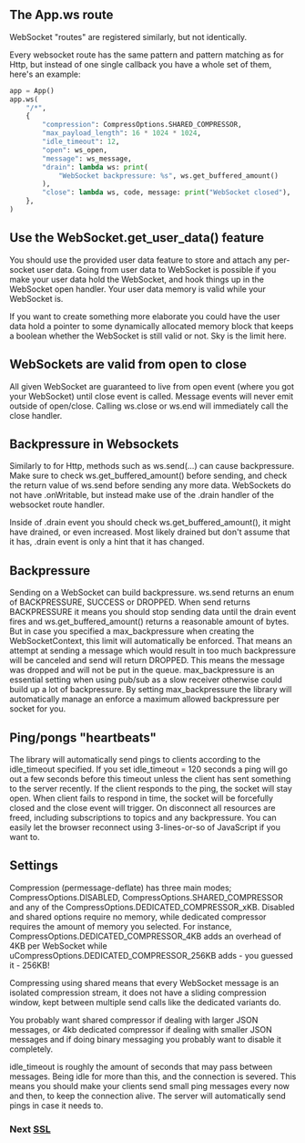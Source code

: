 ## The App.ws route
WebSocket "routes" are registered similarly, but not identically.

Every websocket route has the same pattern and pattern matching as for Http, but instead of one single callback you have a whole set of them, here's an example:

```python
app = App()
app.ws(
    "/*",
    {
        "compression": CompressOptions.SHARED_COMPRESSOR,
        "max_payload_length": 16 * 1024 * 1024,
        "idle_timeout": 12,
        "open": ws_open,
        "message": ws_message,
        "drain": lambda ws: print(
            "WebSocket backpressure: %s", ws.get_buffered_amount()
        ),
        "close": lambda ws, code, message: print("WebSocket closed"),
    },
)
```
## Use the WebSocket.get_user_data() feature
You should use the provided user data feature to store and attach any per-socket user data. Going from user data to WebSocket is possible if you make your user data hold the WebSocket, and hook things up in the WebSocket open handler. Your user data memory is valid while your WebSocket is.

If you want to create something more elaborate you could have the user data hold a pointer to some dynamically allocated memory block that keeps a boolean whether the WebSocket is still valid or not. Sky is the limit here.

## WebSockets are valid from open to close
All given WebSocket are guaranteed to live from open event (where you got your WebSocket) until close event is called. 
Message events will never emit outside of open/close. Calling ws.close or ws.end will immediately call the close handler.

## Backpressure in Websockets
Similarly to for Http, methods such as ws.send(...) can cause backpressure. Make sure to check ws.get_buffered_amount() before sending, and check the return value of ws.send before sending any more data. WebSockets do not have .onWritable, but instead make use of the .drain handler of the websocket route handler.

Inside of .drain event you should check ws.get_buffered_amount(), it might have drained, or even increased. Most likely drained but don't assume that it has, .drain event is only a hint that it has changed.

## Backpressure
Sending on a WebSocket can build backpressure. ws.send returns an enum of BACKPRESSURE, SUCCESS or DROPPED. When send returns BACKPRESSURE it means you should stop sending data until the drain event fires and ws.get_buffered_amount() returns a reasonable amount of bytes. But in case you specified a max_backpressure when creating the WebSocketContext, this limit will automatically be enforced. That means an attempt at sending a message which would result in too much backpressure will be canceled and send will return DROPPED. This means the message was dropped and will not be put in the queue. max_backpressure is an essential setting when using pub/sub as a slow receiver otherwise could build up a lot of backpressure. By setting max_backpressure the library will automatically manage an enforce a maximum allowed backpressure per socket for you.

## Ping/pongs "heartbeats"
The library will automatically send pings to clients according to the idle_timeout specified. If you set idle_timeout = 120 seconds a ping will go out a few seconds before this timeout unless the client has sent something to the server recently. If the client responds to the ping, the socket will stay open. When client fails to respond in time, the socket will be forcefully closed and the close event will trigger. On disconnect all resources are freed, including subscriptions to topics and any backpressure. You can easily let the browser reconnect using 3-lines-or-so of JavaScript if you want to.


## Settings
Compression (permessage-deflate) has three main modes; CompressOptions.DISABLED, CompressOptions.SHARED_COMPRESSOR and any of the CompressOptions.DEDICATED_COMPRESSOR_xKB. Disabled and shared options require no memory, while dedicated compressor requires the amount of memory you selected. For instance, CompressOptions.DEDICATED_COMPRESSOR_4KB adds an overhead of 4KB per WebSocket while uCompressOptions.DEDICATED_COMPRESSOR_256KB adds - you guessed it - 256KB!

Compressing using shared means that every WebSocket message is an isolated compression stream, it does not have a sliding compression window, kept between multiple send calls like the dedicated variants do.

You probably want shared compressor if dealing with larger JSON messages, or 4kb dedicated compressor if dealing with smaller JSON messages and if doing binary messaging you probably want to disable it completely.

idle_timeout is roughly the amount of seconds that may pass between messages. Being idle for more than this, and the connection is severed. This means you should make your clients send small ping messages every now and then, to keep the connection alive. The server will automatically send pings in case it needs to.

### Next [SSL](ssl.md)
